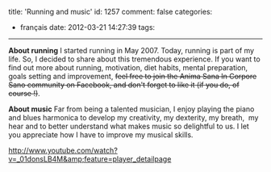 title: 'Running and music'
id: 1257
comment: false
categories:
  - français
date: 2012-03-21 14:27:39
tags:
---

**About running**
I started running in May 2007\. Today, running is part of my life. So, I decided to share about this tremendous experience. If you want to find out more about running, motivation, diet habits, mental preparation, goals setting and improvement, <del>feel free to join the Anima Sana In Corpore Sano community on Facebook, and don't forget to like it (if you do, of course !)</del>.

**About music**
Far from being a talented musician, I enjoy playing the piano and blues harmonica to develop my creativity, my dexterity, my breath,  my hear and to better understand what makes music so delightful to us. I let you appreciate how I have to improve my musical skills.

http://www.youtube.com/watch?v=_01donsLB4M&amp;feature=player_detailpage